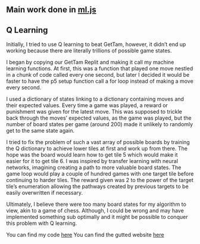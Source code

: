 ## Main work done in [ml.js](ml.js)

## Q Learning
Initially, I tried to use Q learning to beat GetTam, however, it didn’t end up working because there are literally trillions of possible game states.

I began by copying our GetTam Replit and making it call my machine learning functions. At first, this was a function that played one move nestled in a chunk of code called every one second, but later I decided it would be faster to have the p5 setup function call a for loop instead of making a move every second. 

I used a dictionary of states linking to a dictionary containing moves and their expected values. Every time a game was played, a reward or punishment was given for the latest move. This was supposed to trickle back through the moves’ expected values, as the game was played, but the number of board states per game (around 200) made it unlikely to randomly get to the same state again.

I tried to fix the problem of such a vast array of possible boards by training the Q dictionary to achieve lower tiles at first and work up from there. The hope was the board would learn how to get tile 5 which would make it easier for it to get tile 6. I was inspired by transfer learning with neural networks, imagining creating a path to more valuable board states. The game loop would play a couple of hundred games with one target tile before continuing to harder tiles. The reward given was 2 to the power of the target tile’s enumeration allowing the pathways created by previous targets to be easily overwritten if necessary.

Ultimately, I believe there were too many board states for my algorithm to view, akin to a game of chess. Although, I could be wrong and may have implemented something sub optimally and it might be possible to conquer this problem with Q learning.

You can find my code [here](https://github.com/fosterea/GetTamAIQ)
You can find the gutted website [here](https://fosterea.github.io/GetTamAIQ/)